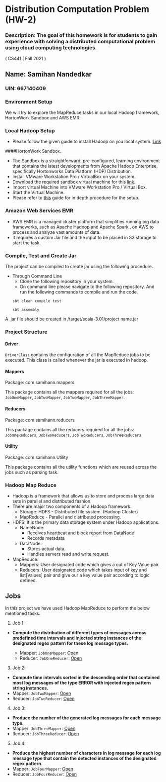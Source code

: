 # Distribution Computation Problem (HW-2)
### Description: The goal of this homework is for students to gain experience with solving a distributed computational problem using cloud computing technologies.
( CS441 | Fall 2021 )
## Name: Samihan Nandedkar
### UIN: 667140409

### Environment Setup
We will try to explore the MapReduce tasks in our local Hadoop framework, HortonWork Sandbox and AWS EMR.

### Local Hadoop Setup
* Please follow the given guide to install Hadoop on you local system. [Link](https://www.datasciencecentral.com/profiles/blogs/how-to-install-and-run-hadoop-on-windows-for-beginners)

####HortonWork Sandbox.

* The Sandbox is a straightforward, pre-configured, learning environment that contains the latest developments from Apache Hadoop Enterprise, specifically Hortonworks Data Platform (HDP) Distribution.
* Install VMware Workstation Pro / VirtualBox on your system.
* Download the required sandbox virtual machine for this [link](https://www.cloudera.com/downloads/hortonworks-sandbox.html?utm_source=mktg-tutorial).
* Import virtual Machine into VMware Workstation Pro / Virtual Box. 
* Start the Virtual Machine. 
* Please refer to [this](https://www.cloudera.com/tutorials/sandbox-deployment-and-install-guide/2.html) guide for in depth procedure for the setup.

### Amazon Web Services EMR
* AWS EMR is a managed cluster platform that simplifies running big data frameworks, such as Apache Hadoop and Apache Spark , on AWS to process and analyze vast amounts of data.
* It requires a custom Jar file and the input to be placed in S3 storage to start the task. 

### Compile, Test and Create Jar
The project can be compiled to create jar using the following procedure.
* Through Command Line
  * Clone the following repository in your system.
  * On command line please navigate to the following repository. And run the following commands to compile and run the code. 
  ```
  sbt clean compile test
    ``` 
    ```
  sbt assembly
    ```
A .jar file should be created in /target/scala-3.01/project name.jar
  
### Project Structure
#### Driver
`DriverClass` contains the configuration of all the MapReduce jobs to be executed. This class is called whenever the 
jar is executed in hadoop.

#### Mappers
Package: com.samihann.mappers

This package contains all the mappers required for all the jobs: 
`JobOneMapper`, `JobTwoMapper`, `JobTwoMapper`, `JobThreeMapper`.

#### Reducers
Package: com.samihann.reducers

This package contains all the reducers required for all the jobs:
`JobOneReducers`, `JobTwoReducers`, `JobTwoReducers`, `JobThreeReducers`

#### Utility
Package: com.samihann.Utility

This package contains all the utility functions which are reused across the jobs such as parsing task. 

### Hadoop Map Reduce

* Hadoop is a framework that allows us to store and process large data sets in parallel and distributed fashion.
* There are major two components of a Hadoop framework. 
  * Storage: HDFS - Distributed file system. (Hadoop Cluster)
  * MapReduce - Parallel and distributed processing.
* HDFS: It is the primary data storage system under Hadoop applications.
  * NameNode:
    * Receives heartbeat and block report from DataNode
    * Records metadata
  * DataNode: 
    * Stores actual data.
    * Handles servers read and write request.
* MapReduce:
  * Mappers: User designated code which gives a out of Key Value pair. 
  * Reducers: User designated code which takes input of key and list[Values] pair and give our a key value pair according to logic defined. 
  
## Jobs

In this project we have used Hadoop MapReduce to perform the below mentioned tasks. 

1. Job 1: 
* **Compute the distribution of different types of messages across predefined time intervals and injected string instances of the designated regex pattern for these log message types.**

   * Mapper: `JobOneMapper`: [Open](/src/main/scala/com/samihann/mappers/JobOneMapper.scala)
   * Reducer: `JobOneReducer`: [Open](/src/main/scala/com/samihann/reducers/JobOneReducer.scala)
3. Job 2: 
* **Compute time intervals sorted in the descending order that contained most log messages of the type ERROR with injected regex pattern string instances.**
* Mapper: `JobTwoMapper`: [Open](/src/main/scala/com/samihann/mappers/JobTwoMapper.scala)
* Reducer: `JobTwoReducer`: [Open](/src/main/scala/com/samihann/reducers/JobTwoReducer.scala)
4. Job 3: 
* **Produce the number of the generated log messages for each message type.**
* Mapper: `JobThreeMapper`: [Open](/src/main/scala/com/samihann/mappers/JobThreeMapper.scala)
* Reducer: `JobThreeReducer`: [Open](/src/main/scala/com/samihann/reducers/JobThreeReducer.scala)

5. Job 4: 
* **Produce the highest number of characters in log message for each log message type that contain the detected instances of the designated regex pattern.**
* Mapper: `JobFourMapper`: [Open](/src/main/scala/com/samihann/mappers/JobFourMapper.scala)
* Reducer: `JobFourReducer`: [Open](/src/main/scala/com/samihann/reducers/JobFourReducer.scala)









